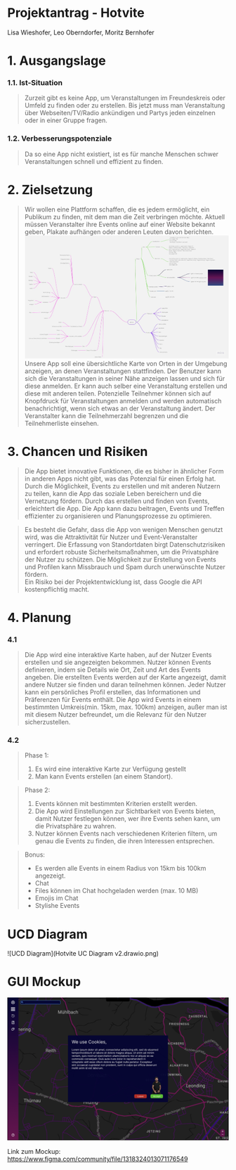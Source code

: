 # Projektantrag - Hotvite
Lisa Wieshofer, Leo Oberndorfer, Moritz Bernhofer

# 1. Ausgangslage

### 1.1. Ist-Situation
> Zurzeit gibt es keine App, um Veranstaltungen im Freundeskreis oder Umfeld zu finden oder zu erstellen. Bis jetzt muss man Veranstaltung über Webseiten/TV/Radio ankündigen und Partys jeden einzelnen oder in einer Gruppe fragen.

### 1.2. Verbesserungspotenziale
> Da so eine App nicht existiert, ist es für manche Menschen schwer Veranstaltungen schnell und effizient zu finden.


# 2. Zielsetzung
> Wir wollen eine Plattform schaffen, die es jedem ermöglicht, ein Publikum zu finden, mit dem man die Zeit verbringen möchte. Aktuell müssen Veranstalter ihre Events online auf einer Website bekannt geben, Plakate aufhängen oder anderen Leuten davon berichten.
![Mindmap](Mindmap.jpg)
> Unsere App soll eine übersichtliche Karte von Orten in der Umgebung anzeigen, an denen Veranstaltungen stattfinden. Der Benutzer kann sich die Veranstaltungen in seiner Nähe anzeigen lassen und sich für diese anmelden. Er kann auch selber eine Veranstaltung erstellen und diese mit anderen teilen. Potenzielle Teilnehmer können sich auf Knopfdruck für Veranstaltungen anmelden und werden automatisch benachrichtigt, wenn sich etwas an der Veranstaltung ändert. Der Veranstalter kann die Teilnehmerzahl begrenzen und die Teilnehmerliste einsehen.


# 3. Chancen und Risiken
> Die App bietet innovative Funktionen, die es bisher in ähnlicher Form in anderen Apps nicht gibt, was das Potenzial für einen Erfolg hat. Durch die Möglichkeit, Events zu erstellen und mit anderen Nutzern zu teilen, kann die App das soziale Leben bereichern und die Vernetzung fördern. Durch das erstellen und finden von Events, erleichtert die App. Die App kann dazu beitragen, Events und Treffen effizienter zu organisieren und Planungsprozesse zu optimieren.

> Es besteht die Gefahr, dass die App von wenigen Menschen genutzt wird, was die Attraktivität für Nutzer und Event-Veranstalter verringert. Die Erfassung von Standortdaten birgt Datenschutzrisiken und erfordert robuste Sicherheitsmaßnahmen, um die Privatsphäre der Nutzer zu schützen. Die Möglichkeit zur Erstellung von Events und Profilen kann Missbrauch und Spam durch unerwünschte Nutzer fördern.<br>
Ein Risiko bei der Projektentwicklung ist, dass Google die API kostenpflichtig macht.


# 4. Planung
### 4.1
> Die App wird eine interaktive Karte haben, auf der Nutzer Events erstellen und sie angezeigten bekommen. Nutzer können Events definieren, indem sie Details wie Ort, Zeit und Art des Events angeben. Die erstellten Events werden auf der Karte angezeigt, damit andere Nutzer sie finden und daran teilnehmen können. Jeder Nutzer kann ein persönliches Profil erstellen, das Informationen und Präferenzen für Events enthält. Die App wird Events in einem bestimmten Umkreis(min. 15km, max. 100km) anzeigen, außer man ist mit diesem Nutzer befreundet, um die Relevanz für den Nutzer sicherzustellen.

### 4.2
> Phase 1:
> 1. Es wird eine interaktive Karte zur Verfügung gestellt
> 2. Man kann Events erstellen (an einem Standort).

> Phase 2:
> 1. Events können mit bestimmten Kriterien erstellt werden.
> 2. Die App wird Einstellungen zur Sichtbarkeit von Events bieten, damit Nutzer festlegen können, wer ihre Events sehen kann, um die Privatsphäre zu wahren.
> 3. Nutzer können Events nach verschiedenen Kriterien filtern, um genau die Events zu finden, die ihren Interessen entsprechen.

> Bonus:
> - Es werden alle Events in einem Radius von 15km bis 100km angezeigt.
> - Chat
> - Files können im Chat hochgeladen werden (max. 10 MB)
> - Emojis im Chat
> - Stylishe Events


# UCD Diagram
![UCD Diagram](Hotvite UC Diagram v2.drawio.png)

# GUI Mockup

![Landing Page](LandingPage.png)

Link zum Mockup: https://www.figma.com/community/file/1318324013071176549
